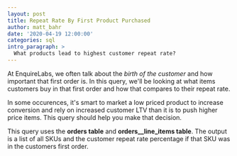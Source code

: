 ```yaml
---
layout: post
title: Repeat Rate By First Product Purchased
author: matt_bahr
date: '2020-04-19 12:00:00'
categories: sql
intro_paragraph: >
  What products lead to highest customer repeat rate?
---
```


At EnquireLabs, we often talk about the *birth of the customer* and how important that first order is. In this query, we'll be looking at what items customers buy in that first order and how that compares to their repeat rate. 

In some occurences, it's smart to market a low priced product to increase conversion and rely on increased customer LTV than it is to push higher price items. This query should help you make that decision. 

This query uses the **orders table** and **orders__line_items table**. The output is a list of all SKUs and the customer repeat rate percentage if that SKU was in the customers first order.

<script src="https://gist.github.com/mattrbahr/44f8e0880bb4b7e63815555996b0931f.js"></script>